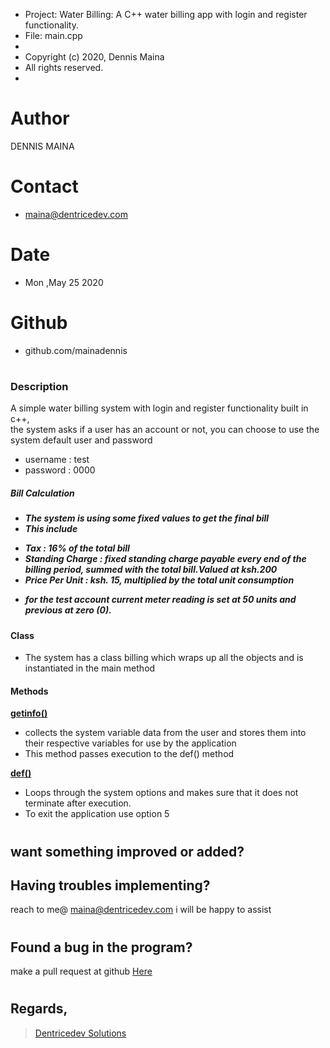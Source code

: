  * Project:  Water Billing: A C++ water billing app with login and register functionality.
 * File:     main.cpp
 *
 * Copyright (c) 2020, Dennis Maina
 * All rights reserved.
 *
# Author 
 DENNIS MAINA
# Contact
* maina@dentricedev.com
# Date 
* Mon ,May 25 2020
# Github 
* github.com/mainadennis
# 
<h3>Description</h3>
<p>A simple water billing system with login and register functionality built in c++,<br>
the system asks if a user has an account or not, you can choose to use the system default user and password</p> <ul><li>username : test </li><li>password : 0000</li></ul>
<h5>Bill Calculation<h5>

* The system is using some fixed values to get the final bill
* This include 
<ul>
<li>Tax : 16% of the total bill</li>
<li>Standing Charge : fixed standing charge payable every end of the billing period, summed with the total bill.Valued at ksh.200</li>
<li>Price Per Unit : ksh. 15, multiplied by the total unit consumption</li>
</ul>

* for the test account current meter reading is set at 50 units and previous at zero (0).
<h4>Class </h4>

* The system has a class billing which wraps up all the objects and is instantiated in the main method
<h4>Methods</h4>
<b><u>getinfo()</u></b>

* collects the system variable data from the user and stores them into their respective variables for use by the application
* This method passes execution to the def() method

<b><u>def()</u></b>

* Loops through the system options and makes sure that it does not terminate after execution.
* To exit the application use option 5

# 
## want something improved or added?
## Having troubles implementing?
 reach to me@ maina@dentricedev.com
 i will be happy to assist 
# 
## Found a bug in the program?
 make a pull request at github [Here](https://github.com/mainadennis/A-c-plus-plus-water-billing-system-with-login-and-register-functionality/)
# 
## Regards,
>[Dentricedev Solutions](https://dentricedev.com)
